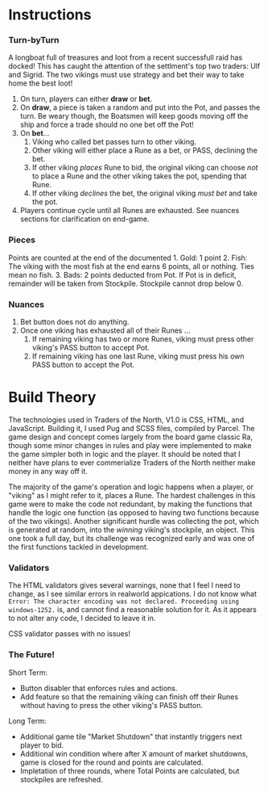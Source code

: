 # Instructions
### Turn-byTurn
A longboat full of treasures and loot from a recent successfull raid has docked! This has caught the attention of the settlment's top two traders: Ulf and Sigrid. The two vikings must use strategy and bet their way to take home the best loot!

1. On turn, players can either **draw** or **bet**.
1. On **draw**, a piece is taken a random and put into the Pot, and passes the turn. Be weary though, the Boatsmen will keep goods moving off the ship and force a trade should no one bet off the Pot!
1. On **bet**...
    1. Viking who called bet passes turn to other viking.
    1. Other viking will either place a Rune as a bet, or PASS, declining the bet.
    1. If other viking *places* Rune to bid, the original viking can choose *not* to place a Rune and the other viking takes the pot, spending that Rune.
    1. If other viking *declines* the bet, the original viking *must bet* and take the pot.
1. Players continue cycle until all Runes are exhausted. See nuances sections for clarification on end-game.

### Pieces
Points are counted at the end of the documented
    1. Gold: 1 point
    2. Fish: The viking with the most fish at the end earns 6 points, all or nothing. Ties mean no fish.
    3. Bads: 2 points deducted from Pot. If Pot is in deficit, remainder will be taken from Stockpile. Stockpile cannot drop below 0.

### Nuances
1. Bet button does not do anything.
1. Once one viking has exhausted all of their Runes ...
    1. If remaining viking has two or more Runes, viking must press other viking's PASS button to accept Pot.
    1. If remaining viking has one last Rune, viking must press his own PASS button to accept the Pot.

# Build Theory
The technologies used in Traders of the North, V1.0 is CSS, HTML, and JavaScript. Building it, I used Pug and SCSS files, compiled by Parcel. The game design and concept comes largely from the board game classic Ra, though some minor changes in rules and play were implemented to make the game simpler both in logic and the player. It should be noted that I neither have plans to ever commerialize Traders of the North neither make money in any way off it.

The majority of the game's operation and logic happens when a player, or "viking" as I might refer to it, places a Rune. The hardest challenges in this game were to make the code not redundant, by making the functions that handle the logic one function (as opposed to having two functions because of the two vikings). Another significant hurdle was collecting the pot, which is generated at random, into the *winning* viking's stockpile, an object. This one took a full day, but its challenge was recognized early and was one of the first functions tackled in development.

### Validators
The HTML validators gives several warnings, none that I feel I need to change, as I see similar errors in realworld appications.
I do not know what `Error: The character encoding was not declared. Proceeding using windows-1252.` is, and cannot find a reasonable solution for it. As it appears to not alter any code, I decided to leave it in.

CSS validator passes with no issues!

### The Future!
Short Term:
- Button disabler that enforces rules and actions.
- Add feature so that the remaining viking can finish off their Runes without having to press the other viking's PASS button.

Long Term:
- Additional game tile "Market Shutdown" that instantly triggers next player to bid.
- Additional win condition where after X amount of market shutdowns, game is closed for the round and points are calculated.
- Impletation of three rounds, where Total Points are calculated, but stockpiles are refreshed.